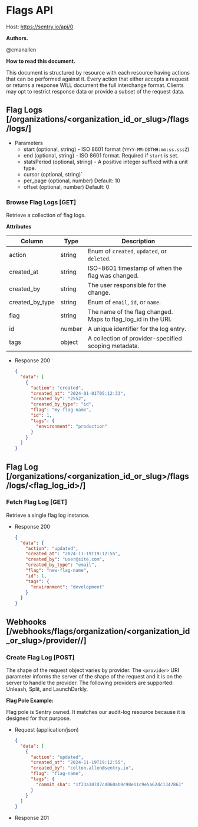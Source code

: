 # Flags API

Host: https://sentry.io/api/0

**Authors.**

@cmanallen

**How to read this document.**

This document is structured by resource with each resource having actions that can be performed against it. Every action that either accepts a request or returns a response WILL document the full interchange format. Clients may opt to restrict response data or provide a subset of the request data.

## Flag Logs [/organizations/<organization_id_or_slug>/flags/logs/]

- Parameters
  - start (optional, string) - ISO 8601 format (`YYYY-MM-DDTHH:mm:ss.sssZ`)
  - end (optional, string) - ISO 8601 format. Required if `start` is set.
  - statsPeriod (optional, string) - A positive integer suffixed with a unit type.
  - cursor (optional, string)`
  - per_page (optional, number)
    Default: 10
  - offset (optional, number)
    Default: 0

### Browse Flag Logs [GET]

Retrieve a collection of flag logs.

**Attributes**

| Column          | Type   | Description                                                   |
| --------------- | ------ | ------------------------------------------------------------- |
| action          | string | Enum of `created`, `updated`, or `deleted`.                   |
| created_at      | string | ISO-8601 timestamp of when the flag was changed.              |
| created_by      | string | The user responsible for the change.                          |
| created_by_type | string | Enum of `email`, `id`, or `name`.                             |
| flag            | string | The name of the flag changed. Maps to flag_log_id in the URI. |
| id              | number | A unique identifier for the log entry.                        |
| tags            | object | A collection of provider-specified scoping metadata.          |

- Response 200

  ```json
  {
    "data": [
      {
        "action": "created",
        "created_at": "2024-01-01T05:12:33",
        "created_by": "2552",
        "created_by_type": "id",
        "flag": "my-flag-name",
        "id": 1,
        "tags": {
          "environment": "production"
        }
      }
    ]
  }
  ```

## Flag Log [/organizations/<organization_id_or_slug>/flags/logs/<flag_log_id>/]

### Fetch Flag Log [GET]

Retrieve a single flag log instance.

- Response 200

  ```json
  {
    "data": {
      "action": "updated",
      "created_at": "2024-11-19T19:12:55",
      "created_by": "user@site.com",
      "created_by_type": "email",
      "flag": "new-flag-name",
      "id": 1,
      "tags": {
        "environment": "development"
      }
    }
  }
  ```

## Webhooks [/webhooks/flags/organization/<organization_id_or_slug>/provider/<provider>/]

### Create Flag Log [POST]

The shape of the request object varies by provider. The `<provider>` URI parameter informs the server of the shape of the request and it is on the server to handle the provider. The following providers are supported: Unleash, Split, and LaunchDarkly.

**Flag Pole Example:**

Flag pole is Sentry owned. It matches our audit-log resource because it is designed for that purpose.

- Request (application/json)

  ```json
  {
    "data": [
      {
        "action": "updated",
        "created_at": "2024-11-19T19:12:55",
        "created_by": "colton.allen@sentry.io",
        "flag": "flag-name",
        "tags": {
          "commit_sha": "1f33a107d7cd060ab9c98e11c9e5a62dc1347861"
        }
      }
    ]
  }
  ```

- Response 201
